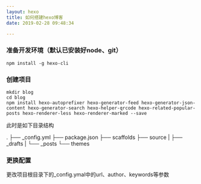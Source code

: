 ```yaml
---
layout: hexo
title: 如何搭建hexo博客
date: 2019-02-28 09:48:34

---
```


### 准备开发环境（默认已安装好node、git）
```
npm install -g hexo-cli
```

### 创建项目
```
mkdir blog
cd blog
npm install hexo-autoprefixer hexo-generator-feed hexo-generator-json-content hexo-generator-search hexo-helper-qrcode hexo-related-popular-posts hexo-renderer-less hexo-renderer-marked --save
```
此时是如下目录结构
> 
.
├── _config.yml
├── package.json
├── scaffolds
├── source
|   ├── _drafts
|   └── _posts
└── themes

### 更换配置
更改项目根目录下的_config.ymal中的url、author、keywords等参数

